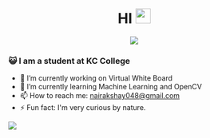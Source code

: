 <h1 align="center"> HI <img src="https://github.com/souvikguria98/souvikguria98/blob/master/Hi.gif" width="30"> </h1>

<p align="center">
  <img src="https://readme-typing-svg.herokuapp.com/?lines=I'm+Akshay+nair!;&font=Fira%20Code&center=true&width=380&height=50">
</p>

### :smiley_cat: I am a student at KC College

- 🔭 I’m currently working on Virtual White Board
- 🌱 I’m currently learning Machine Learning and OpenCV
- 📫 How to reach me: nairakshay048@gmail.com
- ⚡ Fun fact: I'm very curious by nature.

<img src="https://github-readme-stats.vercel.app/api?username=AkshayNair25&&show_icons=true&title_color=ffffff&icon_color=bb2acf&text_color=daf7dc&bg_color=151515">

